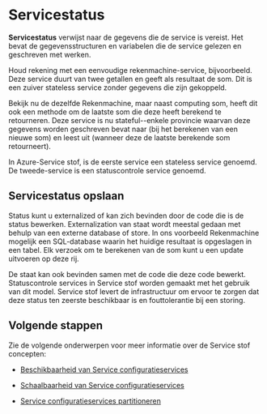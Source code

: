<properties
   pageTitle="Definiëren en beheren van staat | Microsoft Azure"
   description="Hoe definieert en servicestatus in de Service stof beheren"
   services="service-fabric"
   documentationCenter=".net"
   authors="appi101"
   manager="timlt"
   editor=""/>

<tags
   ms.service="service-fabric"
   ms.devlang="dotnet"
   ms.topic="article"
   ms.tgt_pltfrm="NA"
   ms.workload="NA"
   ms.date="08/10/2016"
   ms.author="aprameyr"/>

# <a name="service-state"></a>Servicestatus
**Servicestatus** verwijst naar de gegevens die de service is vereist. Het bevat de gegevensstructuren en variabelen die de service gelezen en geschreven met werken.

Houd rekening met een eenvoudige rekenmachine-service, bijvoorbeeld. Deze service duurt van twee getallen en geeft als resultaat de som. Dit is een zuiver stateless service zonder gegevens die zijn gekoppeld.

Bekijk nu de dezelfde Rekenmachine, maar naast computing som, heeft dit ook een methode om de laatste som die deze heeft berekend te retourneren. Deze service is nu stateful--enkele provincie waarvan deze gegevens worden geschreven bevat naar (bij het berekenen van een nieuwe som) en leest uit (wanneer deze de laatste berekende som retourneert).

In Azure-Service stof, is de eerste service een stateless service genoemd. De tweede-service is een statuscontrole service genoemd.

## <a name="storing-service-state"></a>Servicestatus opslaan
Status kunt u externalized of kan zich bevinden door de code die is de status bewerken. Externalization van staat wordt meestal gedaan met behulp van een externe database of store. In ons voorbeeld Rekenmachine mogelijk een SQL-database waarin het huidige resultaat is opgeslagen in een tabel. Elk verzoek om te berekenen van de som kunt u een update uitvoeren op deze rij.

De staat kan ook bevinden samen met de code die deze code bewerkt. Statuscontrole services in Service stof worden gemaakt met het gebruik van dit model. Service stof levert de infrastructuur om ervoor te zorgen dat deze status ten zeerste beschikbaar is en fouttolerantie bij een storing.

## <a name="next-steps"></a>Volgende stappen

Zie de volgende onderwerpen voor meer informatie over de Service stof concepten:

- [Beschikbaarheid van Service configuratieservices](service-fabric-availability-services.md)

- [Schaalbaarheid van Service configuratieservices](service-fabric-concepts-scalability.md)

- [Service configuratieservices partitioneren](service-fabric-concepts-partitioning.md)
